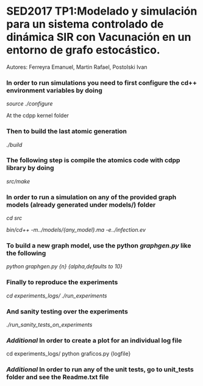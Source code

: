 # SED2017 TP1:Modelado y simulación para un sistema controlado de dinámica SIR con Vacunación en un entorno de grafo estocástico.

Autores: Ferreyra Emanuel, Martin Rafael, Postolski Ivan

### In order to run simulations you need to first configure the cd++ environment variables by doing 


*source ./configure* 

At the cdpp kernel folder

### Then to build the last atomic generation


*./build*


### The following step is compile the atomics code with cdpp library by doing


*src/make* 


### In order to run a simulation on any of the provided graph models (already generated under models/) folder

*cd src*

*bin/cd++ -m../models/{any_model}.ma -e../infection.ev*


### To build a new graph model, use the python *graphgen.py* like the following 


*python graphgen.py {n} {alpha,defaults to 10}*


### Finally to reproduce the experiments 

*cd experiments_logs/*
*./run_experiments*

### And sanity testing over the experiments

*./run_sanity_tests_on_experiments*

### *Additional* In order to create a plot for an individual log file

cd experiments_logs/
python graficos.py {logfile}


### *Additional* In order to run any of the unit tests, go to unit_tests folder and see the Readme.txt file

